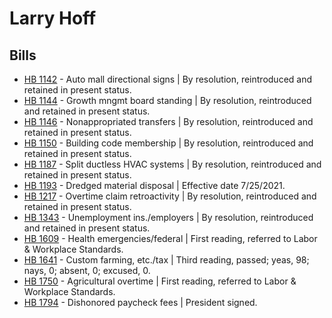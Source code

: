 # Larry Hoff
## Bills
* [HB 1142](/bill/2021-22/hb/1142/) - Auto mall directional signs | By resolution, reintroduced and retained in present status.
* [HB 1144](/bill/2021-22/hb/1144/) - Growth mngmt board standing | By resolution, reintroduced and retained in present status.
* [HB 1146](/bill/2021-22/hb/1146/) - Nonappropriated transfers | By resolution, reintroduced and retained in present status.
* [HB 1150](/bill/2021-22/hb/1150/) - Building code membership | By resolution, reintroduced and retained in present status.
* [HB 1187](/bill/2021-22/hb/1187/) - Split ductless HVAC systems | By resolution, reintroduced and retained in present status.
* [HB 1193](/bill/2021-22/hb/1193/) - Dredged material disposal | Effective date 7/25/2021.
* [HB 1217](/bill/2021-22/hb/1217/) - Overtime claim retroactivity | By resolution, reintroduced and retained in present status.
* [HB 1343](/bill/2021-22/hb/1343/) - Unemployment ins./employers | By resolution, reintroduced and retained in present status.
* [HB 1609](/bill/2021-22/hb/1609/) - Health emergencies/federal | First reading, referred to Labor & Workplace Standards.
* [HB 1641](/bill/2021-22/hb/1641/) - Custom farming, etc./tax | Third reading, passed; yeas, 98; nays, 0; absent, 0; excused, 0.
* [HB 1750](/bill/2021-22/hb/1750/) - Agricultural overtime | First reading, referred to Labor & Workplace Standards.
* [HB 1794](/bill/2021-22/hb/1794/) - Dishonored paycheck fees | President signed.
